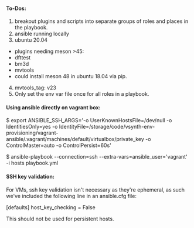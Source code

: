 #### To-Dos:
1. breakout plugins and scripts into separate groups of roles and places in the playbook.
2. ansible running locally
3. ubuntu 20.04
  - plugins needing meson >45:
   - dfttest
   - bm3d
   - mvtools
   - could install meson 48 in ubuntu 18.04 via pip.
4. mvtools_tag: v23
5. Only set the env var file once for all roles in a playbook.

#### Using ansible directly on vagrant box:
$ export ANSIBLE_SSH_ARGS='-o UserKnownHostsFile=/dev/null -o IdentitiesOnly=yes -o IdentityFile=/storage/code/vsynth-env-provisioning/vagrant-ansible/.vagrant/machines/default/virtualbox/private_key -o ControlMaster=auto -o ControlPersist=60s'

$ ansible-playbook --connection=ssh --extra-vars=ansible_user\=\'vagrant\' -i hosts playbook.yml


#### SSH key validation:
For VMs, ssh key validation isn't necessary as they're ephemeral, as such we've included the following line in an ansible.cfg file:

[defaults]
host_key_checking = False

This should not be used for persistent hosts.
